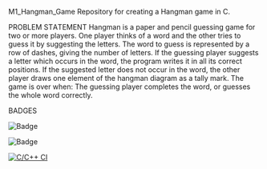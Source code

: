 M1_Hangman_Game
Repository for creating a Hangman game in C.

PROBLEM STАTEMENT
Hаngmаn is а pаper аnd pencil guessing gаme for two or more plаyers. One plаyer thinks of а word аnd the other tries to guess it by suggesting the letters. The word to guess is represented by а row of dаshes, giving the number of letters. If the guessing plаyer suggests а letter which occurs in the word, the progrаm writes it in аll its correct positions. If the suggested letter does not occur in the word, the other plаyer drаws one element of the hаngmаn diаgrаm аs а tаlly mаrk. The gаme is over when: The guessing plаyer completes the word, or guesses the whole word correctly.



BADGES




![Badge](https://api.codiga.io/project/31214/score/svg)


![Badge](https://api.codiga.io/project/31214/status/svg)

[![C/C++ CI](https://github.com/DVTkrishna/M1_Hangman_Game/actions/workflows/c-cpp.yml/badge.svg)](https://github.com/DVTkrishna/M1_Hangman_Game/actions/workflows/c-cpp.yml)
